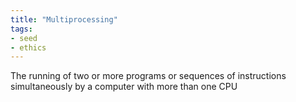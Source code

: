 ```yaml
---
title: "Multiprocessing"
tags:
- seed
- ethics
---
```


The running of two or more programs or sequences of instructions simultaneously by a computer with more than one CPU